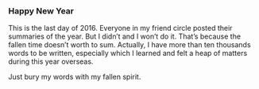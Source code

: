 ### Happy New Year
This is the last day of 2016. Everyone in my friend circle posted their summaries of the year. But I didn’t and I won’t do it. That’s because the fallen time doesn’t worth to sum. Actually, I have more than ten thousands words to be written, especially which I learned and felt a heap of matters during this year overseas.

Just bury my words with my fallen spirit.
